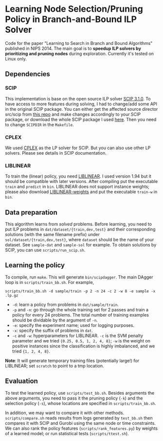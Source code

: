 # Learning Node Selection/Pruning Policy in Branch-and-Bound ILP Solver
Code for the paper "Learning to Search in Branch and Bound Algorithms" published in NIPS 2014. 
The main goal is to **speedup ILP solvers by prioritizing and pruning nodes** during exploration.
Currently it's tested on Linux only.

## Dependencies
### SCIP
This implementation is base on the open source ILP solver [SCIP 3.1.0](http://scip.zib.de/).
To have access to more features during solving, I had to change/add some API in the original SCIP package.
You can either get the affected source director src/scip from [this repo](https://github.com/hhexiy/scip) and make changes accordingly to your SCIP package,
or download the whole SCIP package I used [here](http://www.umiacs.umd.edu/~hhe/scip-3.1.0.tgz).
Then you need to change `SCIPDIR` in the `Makefile`.
### CPLEX
We used [CPLEX](http://www-03.ibm.com/software/products/en/ibmilogcpleoptistud) as the LP solver for SCIP. 
But you can also use other LP solvers. Please see details in SCIP documentation.
### LIBLINEAR
To train the (linear) policy, you need [LIBLINEAR](https://www.csie.ntu.edu.tw/~cjlin/liblinear/).
I used version 1.94 but it should be compatible with later versions.
After compiling put the executable `train` and `predict` in `bin`.
LIBLINEAR does not support instance weights; please also download [LIBLINEAR-weights](http://ntu.csie.org/~cjlin/libsvmtools/#weights_for_data_instances) and put the executable `train-w` in `bin`.

## Data preparation
This algorithm learns from *solved* problems.
Before learning, you need to put ILP problems in `dat/dataset/{train,dev,test}` and their corresponding solutions (with the same filename prefix) under `sol/dataset/{train,dev,test}`, where `dataset` should be the name of your dataset.
See `sample-dat` and `sample-sol` for example.
To obtain solutions by SCIP, you can use `scripts/run_scip.sh`.

## Learning the policy
To compile, run `make`. This will generate `bin/scipdagger`.
The main DAgger loop is in `scripts/train_bb.sh`. 
For example,
```
scripts/train_bb.sh -d sample/train -p 2 -n 24 -c 2 -w 8 -e sample -x .lp.gz
```
- `-d`: learn a policy from problems in `dat/sample/train`. 
- `-p` and `-n`: go through the whole training set for 2 passes and train a policy for every 24 problems. The total number of training examples should be dividable by the argument of `-n`.
- `-e`: specify the experiment name; used for logging purposes.
- `-x`: specify the suffix of problems in `dat`.
- `-c` and `-w`: hyperparameters for LIBLINEAR. `-c` is the SVM penalty parameter and we tried `{0.25, 0.5, 1, 2, 4, 8}`; `-w` is the weight on positive instances since the classification is highly imbalanced, and we tried `{1, 2, 4, 8}`.

**Note**: It will generate temporary training files (potentially large!) for LIBLINEAR; set `scratch` to point to a tmp location.

## Evaluation
To test the learned policy, use `scripts/test_bb.sh`.
Besides arguments the above arguments, you need to pass it the pruning policy (`-k`) and the selection policy (`-s`), whose locations are specified in `scripts/train_bb.sh`.

In addition, we may want to compare it with other methods.
`scripts/compare.sh` reads results from logs generated by `test_bb.sh` then compares it with SCIP and Gurobi using the same node or time constraints.
We can also rank the policy features (`scripts/rank_features.py`) by weights of a learned model; or run statistical tests (`scripts/ttest.sh`).

